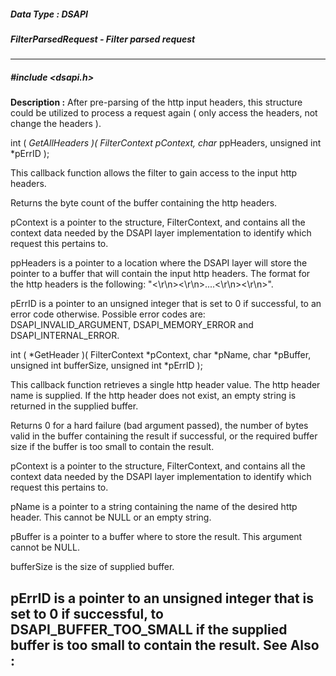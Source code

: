 ##### Data Type : DSAPI
##### FilterParsedRequest - Filter parsed request
---
##### #include <dsapi.h>
**Description :**
After pre-parsing of the http input headers, this structure could be utilized 
to process a request again ( only access the headers, not change the headers ). 

int ( *GetAllHeaders )( FilterContext *pContext,
	char** ppHeaders,
	unsigned int *pErrID );

This callback function allows the filter to gain access to the input http 
headers.

Returns the byte count of the buffer containing the http headers.

pContext is a pointer to the structure, FilterContext, and contains all the 
context data needed by the DSAPI layer implementation to identify which request 
this pertains to.

ppHeaders is a pointer to a location where the DSAPI layer will store the 
pointer to a buffer that will contain the input http headers. The format for 
the http headers is the following: 
"<header1><\r\n><header2><\r\n>....<headern><\r\n><\r\n>".

pErrID is a pointer to an unsigned integer that is set to 0 if successful, to 
an error code otherwise. Possible error codes are: DSAPI_INVALID_ARGUMENT, 
DSAPI_MEMORY_ERROR and DSAPI_INTERNAL_ERROR.


int ( *GetHeader )( FilterContext *pContext,
	char *pName,
	char *pBuffer,
	unsigned int bufferSize,
	unsigned int *pErrID );

This callback function retrieves a single http header value. The http header 
name is supplied. If the http header does not exist, an empty string is 
returned in the supplied buffer.

Returns 0 for a hard failure (bad argument passed), the number of bytes valid 
in the buffer containing the result if successful, or the required buffer size 
if the buffer is too small to contain the result.

pContext is a pointer to the structure, FilterContext, and contains all the 
context data needed by the DSAPI layer implementation to identify which request 
this pertains to.

pName is a pointer to a string containing the name of the desired http header. 
This cannot be NULL or an empty string.

pBuffer is a pointer to a buffer where to store the result. This argument 
cannot be NULL.

bufferSize is the size of supplied buffer.

pErrID is a pointer to an unsigned integer that is set to 0 if successful, to 
DSAPI_BUFFER_TOO_SMALL if the supplied buffer is too small to contain the 
result.
**See Also :**
[](D:/md_files/.md)
---
